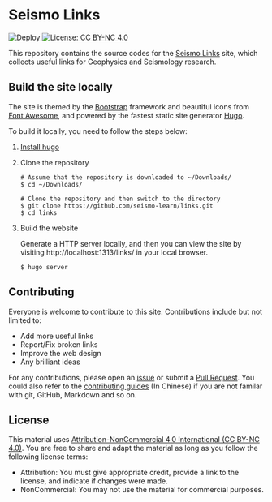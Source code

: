 # Seismo Links

[![Deploy](https://github.com/seismo-learn/links/actions/workflows/deploy.yml/badge.svg)](https://github.com/seismo-learn/links/actions/workflows/deploy.yml)
[![License: CC BY-NC 4.0](https://img.shields.io/badge/License-CC%20BY--NC%204.0-blue.svg)](https://creativecommons.org/licenses/by-nc/4.0/deed.en)

This repository contains the source codes for the [Seismo Links](https://seismo-learn.org/links/)
site, which collects useful links for Geophysics and Seismology research.

## Build the site locally

The site is themed by the [Bootstrap](https://getbootstrap.com/) framework and
beautiful icons from [Font Awesome](https://fontawesome.com/), and powered by
the fastest static site generator [Hugo](https://gohugo.io/).

To build it locally, you need to follow the steps below:

1.  [Install hugo](https://gohugo.io/getting-started/installing/)

2.  Clone the repository

    ```
    # Assume that the repository is downloaded to ~/Downloads/
    $ cd ~/Downloads/

    # Clone the repository and then switch to the directory
    $ git clone https://github.com/seismo-learn/links.git
    $ cd links
    ```

3.  Build the website
  
    Generate a HTTP server locally, and then you can view the site by visiting
    http://localhost:1313/links/ in your local browser.

    ```
    $ hugo server
    ```

## Contributing

Everyone is welcome to contribute to this site. Contributions include but not limited to:

- Add more useful links
- Report/Fix broken links
- Improve the web design
- Any brilliant ideas

For any contributions, please open an [issue](https://github.com/seismo-learn/links/issues)
or submit a [Pull Request](https://github.com/seismo-learn/links/pulls).
You could also refer to the [contributing guides](https://seismo-learn.org/contributing/) (In Chinese)
if you are not familar with git, GitHub, Markdown and so on.


## License

This material uses [Attribution-NonCommercial 4.0 International (CC BY-NC 4.0)](https://creativecommons.org/licenses/by-nc/4.0/deed.en).
You are free to share and adapt the material as long as you follow the following
license terms:

- Attribution: You must give appropriate credit, provide a link to the license, and indicate if changes were made.
- NonCommercial: You may not use the material for commercial purposes.
